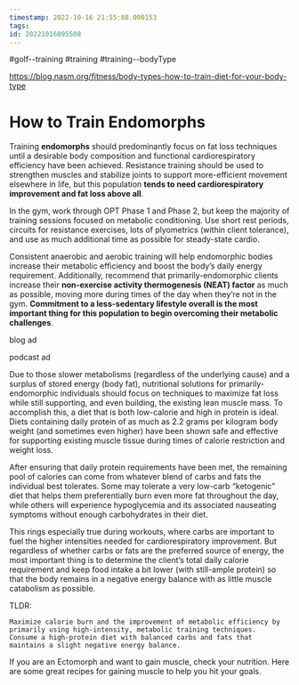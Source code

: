 ```yaml
---
timestamp: 2022-10-16 21:55:08.000153
tags: 
id: 20221016095508
---
```


#golf--training #training #training--bodyType

https://blog.nasm.org/fitness/body-types-how-to-train-diet-for-your-body-type

# How to Train Endomorphs

Training **endomorphs** should predominantly focus on fat loss techniques until a desirable body composition and functional cardiorespiratory efficiency have been achieved. Resistance training should be used to strengthen muscles and stabilize joints to support more-efficient movement elsewhere in life, but this population **tends to need cardiorespiratory improvement and fat loss above all**.

In the gym, work through OPT Phase 1 and Phase 2, but keep the majority of training sessions focused on metabolic conditioning. Use short rest periods, circuits for resistance exercises, lots of plyometrics (within client tolerance), and use as much additional time as possible for steady-state cardio.

Consistent anaerobic and aerobic training will help endomorphic bodies increase their metabolic efficiency and boost the body’s daily energy requirement. Additionally, recommend that primarily-endomorphic clients increase their **non-exercise activity thermogenesis (NEAT) factor** as much as possible, moving more during times of the day when they’re not in the gym. **Commitment to a less-sedentary lifestyle overall is the most important thing for this population to begin overcoming their metabolic challenges**.

blog ad

podcast ad

Due to those slower metabolisms (regardless of the underlying cause) and a surplus of stored energy (body fat), nutritional solutions for primarily-endomorphic individuals should focus on techniques to maximize fat loss while still supporting, and even building, the existing lean muscle mass. To accomplish this, a diet that is both low-calorie and high in protein is ideal. Diets containing daily protein of as much as 2.2 grams per kilogram body weight (and sometimes even higher) have been shown safe and effective for supporting existing muscle tissue during times of calorie restriction and weight loss.

After ensuring that daily protein requirements have been met, the remaining pool of calories can come from whatever blend of carbs and fats the individual best tolerates. Some may tolerate a very low-carb “ketogenic” diet that helps them preferentially burn even more fat throughout the day, while others will experience hypoglycemia and its associated nauseating symptoms without enough carbohydrates in their diet.

This rings especially true during workouts, where carbs are important to fuel the higher intensities needed for cardiorespiratory improvement. But regardless of whether carbs or fats are the preferred source of energy, the most important thing is to determine the client’s total daily calorie requirement and keep food intake a bit lower (with still-ample protein) so that the body remains in a negative energy balance with as little muscle catabolism as possible.

TLDR:

    Maximize calorie burn and the improvement of metabolic efficiency by primarily using high-intensity, metabolic training techniques.
    Consume a high-protein diet with balanced carbs and fats that maintains a slight negative energy balance.

If you are an Ectomorph and want to gain muscle, check your nutrition. Here are some great recipes for gaining muscle to help you hit your goals. 